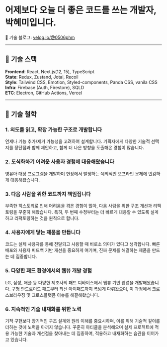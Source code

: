 # 어제보다 오늘 더 좋은 코드를 쓰는 개발자, 박혜미입니다.

📗 기술 블로그: [velog.io/@0506phm](https://velog.io/@0506phm)

---

## 🔧 기술 스택

**Frontend**: React, Next.js(12, 15), TypeScript  
**State**: Redux, Zustand, Jotai, Recoil  
**Style**: Tailwind CSS, Emotion, Styled-components, Panda CSS, vanila CSS
**Infra**: Firebase (Auth, Firestore), SQLD  
**ETC**: Electron, GitHub Actions, Vercel

---

## 🌱 기술 철학

### 1. 의도를 읽고, 확장 가능한 구조로 개발합니다
언제나 기능 추가/제거 가능성을 고려하여 설계합니다.
기획자에게 다양한 기술적 선택지를 장단점과 함께 제안하고, 함께 더 나은 방향을 도출해온 경험이 많습니다.

### 2. 도식화하기 어려운 사용자 경험에 대응해왔습니다
영유아 대상 프로그램을 개발하며 현장에서 발생하는 예외적인 오프라인 문제에 민감하게 대응해왔습니다.

### 3. 다음 사람을 위한 코드까지 책임집니다
부족한 히스토리로 인해 어려움을 겪은 경험이 많아, 다음 사람을 위한 구조 개선과 리팩토링을 꾸준히 해왔습니다.
특히, 두 번째 수정부터는 더 빠르게 대응할 수 있도록 설계하고 리팩토링하는 것을 원칙으로 합니다.

### 4. 사용자에게 닿는 제품을 만듭니다
코드는 실제 사용자를 통해 전달되고 사용할 때 비로소 의미가 있다고 생각합니다.
빠른 배포와 사용자 피드백 기반 개선을 중요하게 여기며, 진짜 문제를 해결하는 제품을 만드는 데 집중합니다.

### 5. 다양한 패드 환경에서의 웹뷰 개발 경험
LG, 삼성, 애플 등 다양한 제조사의 패드 디바이스에서 웹뷰 기반 웹앱을 개발해왔습니다.
구형 안드로이드 패드부터 최신 아이패드까지 폭넓게 다뤄왔으며, 이 과정에서 크로스브라우징 및 크로스플랫폼 이슈를 해결해왔습니다.

### 6. 지속적인 기술 내재화를 위한 노력
기적 구현보다 장기적인 구조 설계와 원리 이해를 중요시하며, 이를 위해 기술적 깊이를 더하는 것에 노력을 아끼지 않습니다.
꾸준히 아티클을 분석해오며 실제 프로젝트에 적용 가능한 기술과 개선점을 찾아내는 데 집중하여, 적용하고 내재화하는 습관을 이어가고 있습니다.



